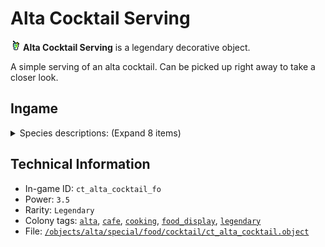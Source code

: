 # Alta Cocktail Serving

<img src="https://raw.githubusercontent.com/Ceterai/Enternia/main/objects/alta/special/food/cocktail/icon.png" alt="Alta Cocktail Serving icon" loading="lazy" height=16px width="auto" /> **Alta Cocktail Serving** is a legendary decorative object.

A simple serving of an alta cocktail. Can be picked up right away to take a closer look.

## Ingame

<details><summary>Species descriptions: (Expand 8 items)</summary>

- Alta: Oa-a, a cocktail! I wonder which one it is~
- Apex: A likely sweet cocktail in a bowl. Should I take it?
- Avian: Ooh, a tasty cocktail! I bet it tastes just as good as it looks. Only one way to find out!
- Floran: A cocktail. Floran shell enjoy itsss sswetnesss!
- Glitch: Hungry. I should give this cocktail a taste.
- Human: Oh, this looks tasty! I think I should try it. Just a bit.
- Hylotl: What a wonderful culinary miracle! I wonder if I could claim it.
- Novakid: This goodness is smellin' very nice!

</details>

## Technical Information

- In-game ID: `ct_alta_cocktail_fo`
- Power: `3.5`
- Rarity: `Legendary`
- Colony tags: [`alta`](https://ceterai.github.io/MyEnternia/Wiki/Tags/Alta), [`cafe`](https://ceterai.github.io/MyEnternia/Wiki/Tags/Cafe), [`cooking`](https://ceterai.github.io/MyEnternia/Wiki/Tags/Cooking), [`food_display`](https://ceterai.github.io/MyEnternia/Wiki/Tags/FoodDisplay), [`legendary`](https://ceterai.github.io/MyEnternia/Wiki/Tags/Legendary)
- File: [`/objects/alta/special/food/cocktail/ct_alta_cocktail.object`](https://github.com/Ceterai/Enternia/blob/main/objects/alta/special/food/cocktail/ct_alta_cocktail.object)
